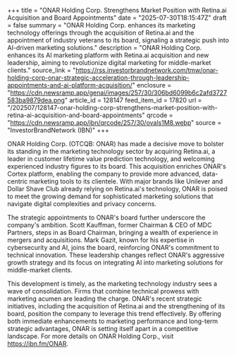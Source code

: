 +++
title = "ONAR Holding Corp. Strengthens Market Position with Retina.ai Acquisition and Board Appointments"
date = "2025-07-30T18:15:47Z"
draft = false
summary = "ONAR Holding Corp. enhances its marketing technology offerings through the acquisition of Retina.ai and the appointment of industry veterans to its board, signaling a strategic push into AI-driven marketing solutions."
description = "ONAR Holding Corp. enhances its AI marketing platform with Retina.ai acquisition and new leadership, aiming to revolutionize digital marketing for middle-market clients."
source_link = "https://rss.investorbrandnetwork.com/tmw/onar-holding-corp-onar-strategic-acceleration-through-leadership-appointments-and-ai-platform-acquisition/"
enclosure = "https://cdn.newsramp.app/genai/images/257/30/306bd6099b6c2afd3727583ba9879dea.png"
article_id = 128147
feed_item_id = 17820
url = "/202507/128147-onar-holding-corp-strengthens-market-position-with-retina-ai-acquisition-and-board-appointments"
qrcode = "https://cdn.newsramp.app/ibn/qrcode/257/30/ovals1M8.webp"
source = "InvestorBrandNetwork (IBN)"
+++

<p>ONAR Holding Corp. (OTCQB: ONAR) has made a decisive move to bolster its standing in the marketing technology sector by acquiring Retina.ai, a leader in customer lifetime value prediction technology, and welcoming experienced industry figures to its board. This acquisition enriches ONAR's Cortex platform, enabling the company to provide more advanced, data-centric marketing tools to its clientele. With major brands like Unilever and Dollar Shave Club already relying on Retina.ai's technology, ONAR is poised to meet the growing demand for sophisticated marketing solutions that navigate digital complexities and privacy concerns.</p><p>The strategic appointments to ONAR's board further underscore the company's ambition. Scott Kauffman, former Chairman & CEO of MDC Partners, steps in as Board Chairman, bringing a wealth of experience in mergers and acquisitions. Mark Gazit, known for his expertise in cybersecurity and AI, joins the board, reinforcing ONAR's commitment to technical innovation. These leadership changes reflect ONAR's aggressive growth strategy and its focus on integrating AI into marketing solutions for middle-market clients.</p><p>This development is timely, as the marketing technology industry sees a wave of consolidation. Firms that combine technical prowess with marketing acumen are leading the charge. ONAR's recent strategic initiatives, including the acquisition of Retina.ai and the strengthening of its board, position the company to leverage this trend effectively. By offering both immediate enhancements to marketing performance and long-term strategic advantages, ONAR is setting itself apart in a competitive landscape. For more details on ONAR Holding Corp., visit <a href='https://ibn.fm/ONAR' rel='nofollow' target='_blank'>https://ibn.fm/ONAR</a>.</p>